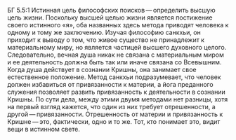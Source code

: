БГ 5.5:1	Истинная цель философских поисков — определить высшую цель жизни. Поскольку высшей целью жизни является постижение своего истинного «я», оба названных здесь метода приводят человека к одному и тому же заключению. Изучая философию санкхьи, он приходит к выводу о том, что живое существо не принадлежит к материальному миру, но является частицей высшего духовного целого. Следовательно, вечная душа никак не связана с материальным миром и ее деятельность должна быть так или иначе связана со Всевышним. Когда душа действует в сознании Кришны, она занимает свое естественное положение. Метод санкхьи подразумевает, что человек должен избавиться от привязанности к материи, а йога преданного служения позволяет развить привязанность к деятельности в сознании Кришны. По сути дела, между этими двумя методами нет разницы, хотя на первый взгляд кажется, что один из них требует отрешенности, а другой — привязанности. Отрешенность от материи и привязанность к Кришне — это, фактически, одно и то же. Тот, кто понимает это, видит вещи в истинном свете.